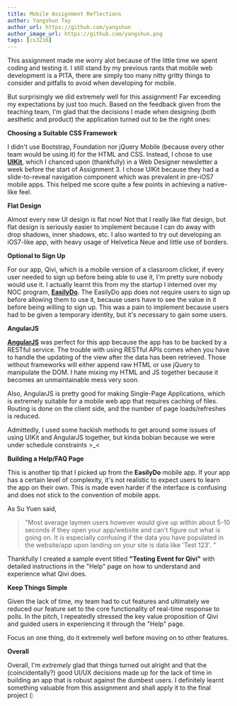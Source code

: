 ```yaml
---
title: Mobile Assignment Reflections
author: Yangshun Tay
author_url: https://github.com/yangshun
author_image_url: https://github.com/yangshun.png
tags: [cs3216]
---
```


This assignment made me worry alot because of the little time we spent coding and testing it. I still stand by my previous rants that mobile web development is a PITA, there are simply too many nitty gritty things to consider and pitfalls to avoid when developing for mobile.<!--truncate-->

But surprisingly we did extremely well for this assignment! Far exceeding my expectations by just too much. Based on the feedback given from the teaching team, I'm glad that the decisions I made when designing (both aesthetic and product) the application turned out to be the right ones:

**Choosing a Suitable CSS Framework**

I didn't use Bootstrap, Foundation nor jQuery Mobile (because every other team would be using it) for the HTML and CSS. Instead, I chose to use [**UIKit**](http://www.getuikit.com/), which I chanced upon (thankfully) in a Web Designer newsletter a week before the start of Assignment 3. I chose UIKit because they had a slide-to-reveal navigation component which was prevalent in pre-iOS7 mobile apps. This helped me score quite a few points in achieving a native-like feel.

**Flat Design**

Almost every new UI design is flat now! Not that I really like flat design, but flat design is seriously easier to implement because I can do away with drop shadows, inner shadows, etc. I also wanted to try out developing an iOS7-like app, with heavy usage of Helvetica Neue and little use of borders.

**Optional to Sign Up**

For our app, Qivi, which is a mobile version of a classroom clicker, if every user needed to sign up before being able to use it, I'm pretty sure nobody would use it. I actually learnt this from my the startup I interned over my NOC program, [**EasilyDo**](http://www.easilydo.com). The EasilyDo app does not require users to sign up before allowing them to use it, because users have to see the value in it before being willing to sign up. This was a pain to implement because users had to be given a temporary identity, but it's necessary to gain some users.

**AngularJS**

[**AngularJS**](http://angularjs.org/) was perfect for this app because the app has to be backed by a RESTful service. The trouble with using RESTful APIs comes when you have to handle the updating of the view after the data has been retrieved. Those without frameworks will either append raw HTML or use jQuery to manipulate the DOM. I hate mixing my HTML and JS together because it becomes an unmaintainable mess very soon.

Also, AngularJS is pretty good for making Single-Page Applications, which is extremely suitable for a mobile web app that requires caching of files. Routing is done on the client side, and the number of page loads/refreshes is reduced.

Admittedly, I used some hackish methods to get around some issues of using UIKit and AngularJS together, but kinda bobian because we were under schedule constraints >\_<

**Building a Help/FAQ Page**

This is another tip that I picked up from the **EasilyDo** mobile app. If your app has a certain level of complexity, it's not realistic to expect users to learn the app on their own. This is made even harder if the interface is confusing and does not stick to the convention of mobile apps.

As Su Yuen said,

> "Most average laymen users however would give up within about 5-10 seconds if they open your app/website and can't figure out what is going on. It is especially confusing if the data you have populated in the website/app upon landing on your site is data like 'Test 123'. "

Thankfully I created a sample event titled **"Testing Event for Qivi"** with detailed instructions in the "Help" page on how to understand and experience what Qivi does.

**Keep Things Simple**

Given the lack of time, my team had to cut features and ultimately we reduced our feature set to the core functionality of real-time response to polls. In the pitch, I repeatedly stressed the key value proposition of Qivi and guided users in experiencing it through the "Help" page.

Focus on one thing, do it extremely well before moving on to other features.

**Overall**

Overall, I'm _extremely_ glad that things turned out alright and that the (coincidentally?) good UI/UX decisions made up for the lack of time in building an app that is robust against the dumbest users. I definitely learnt something valuable from this assignment and shall apply it to the final project (:
